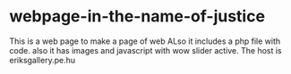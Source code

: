 # webpage-in-the-name-of-justice
This is a web page to make a page of web
ALso it includes a php file with code. also it has images and javascript with wow slider active. The host is 
eriksgallery.pe.hu
